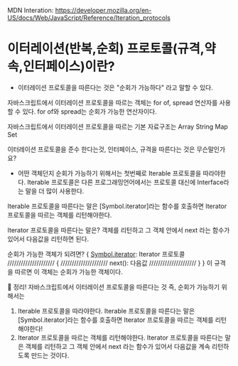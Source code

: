 MDN Interation: https://developer.mozilla.org/en-US/docs/Web/JavaScript/Reference/Iteration_protocols

# 이터레이션(반복,순회) 프로토콜(규격,약속,인터페이스)이란?

- 이터레이션 프로토콜을 따른다는 것은 "순회가 가능하다" 라고 말할 수 있다.

자바스크립트에서 이터레이션 프로토콜을 따르는 객체는
for of, spread 연산자를 사용할 수 있다.
for of와 spread는 순회가 가능한 연산자이다.

자바스크립트에서 이터레이션 프로토콜을 따르는 기본 자료구조는
Array String Map Set

이터레이션 프로토콜을 준수 한다는것, 인터페이스, 규격을 따른다는 것은 무슨말인가요?

- 어떤 객체던지 순회가 가능하기 위해서는 첫번째로 Iterable 프로토콜을 따라야한다.
  Iterable 프로토콜은 다른 프로그래밍언어에서는 프로토콜 대신에 Interface라는 말을 더 많이 사용한다.

Iterable 프로토콜을 따른다는 말은
[Symbol.iterator]라는 함수를 호출하면 Iterator 프로토콜을 따르는 객체를 리턴해야한다.

Iterator 프로토콜을 따른다는 말은?
객체를 리턴하고 그 객체 안에서 next 라는 함수가 있어서 다음값을 리턴하면 된다.

순회가 가능한 객체가 되려면?
{
[Symbol.iterator](): Iterator 프로토콜
///////////////////// {
///////////////////// next(): 다음값
///////////////////// }
}
이 규격을 따르면 이 객체는 순회가 가능한 객체이다.

📌 정리! 자바스크립트에서 이터레이션 프로토콜을 따른다는 것 즉, 순회가 가능하기 위해서는

1. Iterable 프로토콜을 따라야한다.
   Iterable 프로토콜을 따른다는 말은 [Symbol.iterator]라는 함수를 호출하면 Iterator 프로토콜을 따르는 객체를 리턴해야한다!
2. Iterator 프로토콜을 따르는 객체를 리턴해야한다.
   Iterator 프로토콜을 따른다는 말은 객체를 리턴하고 그 객체 안에서 next 라는 함수가 있어서 다음값을 계속 리턴하도록 만드는 것이다.
